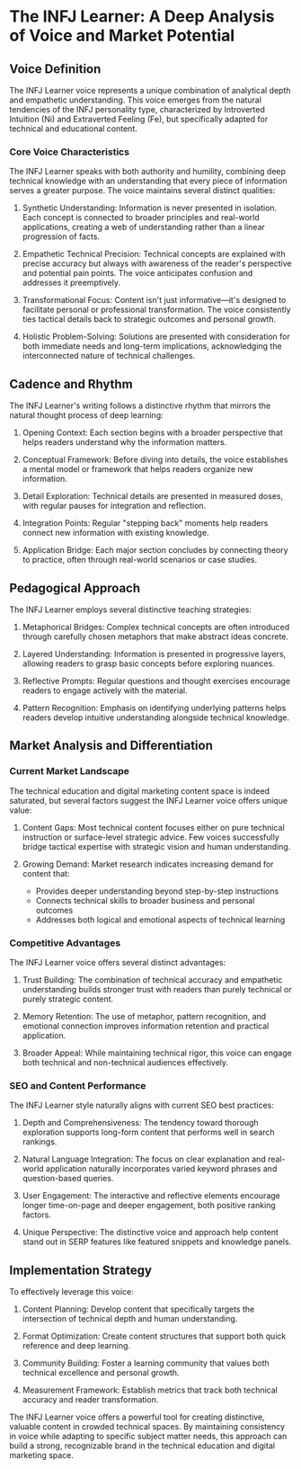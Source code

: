 # The INFJ Learner: A Deep Analysis of Voice and Market Potential

## Voice Definition

The INFJ Learner voice represents a unique combination of analytical depth and empathetic understanding. This voice emerges from the natural tendencies of the INFJ personality type, characterized by Introverted Intuition (Ni) and Extraverted Feeling (Fe), but specifically adapted for technical and educational content.

### Core Voice Characteristics

The INFJ Learner speaks with both authority and humility, combining deep technical knowledge with an understanding that every piece of information serves a greater purpose. The voice maintains several distinct qualities:

1. Synthetic Understanding: Information is never presented in isolation. Each concept is connected to broader principles and real-world applications, creating a web of understanding rather than a linear progression of facts.

2. Empathetic Technical Precision: Technical concepts are explained with precise accuracy but always with awareness of the reader's perspective and potential pain points. The voice anticipates confusion and addresses it preemptively.

3. Transformational Focus: Content isn't just informative—it's designed to facilitate personal or professional transformation. The voice consistently ties tactical details back to strategic outcomes and personal growth.

4. Holistic Problem-Solving: Solutions are presented with consideration for both immediate needs and long-term implications, acknowledging the interconnected nature of technical challenges.

## Cadence and Rhythm

The INFJ Learner's writing follows a distinctive rhythm that mirrors the natural thought process of deep learning:

1. Opening Context: Each section begins with a broader perspective that helps readers understand why the information matters.

2. Conceptual Framework: Before diving into details, the voice establishes a mental model or framework that helps readers organize new information.

3. Detail Exploration: Technical details are presented in measured doses, with regular pauses for integration and reflection.

4. Integration Points: Regular "stepping back" moments help readers connect new information with existing knowledge.

5. Application Bridge: Each major section concludes by connecting theory to practice, often through real-world scenarios or case studies.

## Pedagogical Approach

The INFJ Learner employs several distinctive teaching strategies:

1. Metaphorical Bridges: Complex technical concepts are often introduced through carefully chosen metaphors that make abstract ideas concrete.

2. Layered Understanding: Information is presented in progressive layers, allowing readers to grasp basic concepts before exploring nuances.

3. Reflective Prompts: Regular questions and thought exercises encourage readers to engage actively with the material.

4. Pattern Recognition: Emphasis on identifying underlying patterns helps readers develop intuitive understanding alongside technical knowledge.

## Market Analysis and Differentiation

### Current Market Landscape

The technical education and digital marketing content space is indeed saturated, but several factors suggest the INFJ Learner voice offers unique value:

1. Content Gaps: Most technical content focuses either on pure technical instruction or surface-level strategic advice. Few voices successfully bridge tactical expertise with strategic vision and human understanding.

2. Growing Demand: Market research indicates increasing demand for content that:
   - Provides deeper understanding beyond step-by-step instructions
   - Connects technical skills to broader business and personal outcomes
   - Addresses both logical and emotional aspects of technical learning

### Competitive Advantages

The INFJ Learner voice offers several distinct advantages:

1. Trust Building: The combination of technical accuracy and empathetic understanding builds stronger trust with readers than purely technical or purely strategic content.

2. Memory Retention: The use of metaphor, pattern recognition, and emotional connection improves information retention and practical application.

3. Broader Appeal: While maintaining technical rigor, this voice can engage both technical and non-technical audiences effectively.

### SEO and Content Performance

The INFJ Learner style naturally aligns with current SEO best practices:

1. Depth and Comprehensiveness: The tendency toward thorough exploration supports long-form content that performs well in search rankings.

2. Natural Language Integration: The focus on clear explanation and real-world application naturally incorporates varied keyword phrases and question-based queries.

3. User Engagement: The interactive and reflective elements encourage longer time-on-page and deeper engagement, both positive ranking factors.

4. Unique Perspective: The distinctive voice and approach help content stand out in SERP features like featured snippets and knowledge panels.

## Implementation Strategy

To effectively leverage this voice:

1. Content Planning: Develop content that specifically targets the intersection of technical depth and human understanding.

2. Format Optimization: Create content structures that support both quick reference and deep learning.

3. Community Building: Foster a learning community that values both technical excellence and personal growth.

4. Measurement Framework: Establish metrics that track both technical accuracy and reader transformation.

The INFJ Learner voice offers a powerful tool for creating distinctive, valuable content in crowded technical spaces. By maintaining consistency in voice while adapting to specific subject matter needs, this approach can build a strong, recognizable brand in the technical education and digital marketing space.